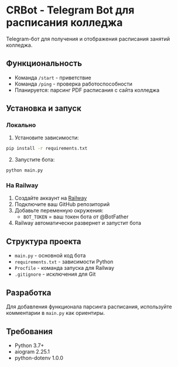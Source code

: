 # CRBot - Telegram Bot для расписания колледжа

Telegram-бот для получения и отображения расписания занятий колледжа.

## Функциональность

- Команда `/start` - приветствие
- Команда `/ping` - проверка работоспособности
- Планируется: парсинг PDF расписания с сайта колледжа

## Установка и запуск

### Локально

1. Установите зависимости:
```bash
pip install -r requirements.txt
```

2. Запустите бота:
```bash
python main.py
```

### На Railway

1. Создайте аккаунт на [Railway](https://railway.app/)
2. Подключите ваш GitHub репозиторий
3. Добавьте переменную окружения:
   - `BOT_TOKEN` = ваш токен бота от @BotFather
4. Railway автоматически развернет и запустит бота

## Структура проекта

- `main.py` - основной код бота
- `requirements.txt` - зависимости Python
- `Procfile` - команда запуска для Railway
- `.gitignore` - исключения для Git

## Разработка

Для добавления функционала парсинга расписания, используйте комментарии в `main.py` как ориентиры.

## Требования

- Python 3.7+
- aiogram 2.25.1
- python-dotenv 1.0.0
